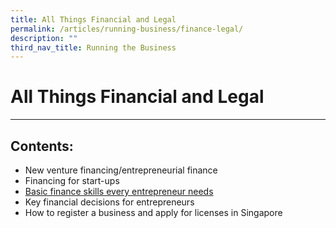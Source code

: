 ```yaml
---
title: All Things Financial and Legal
permalink: /articles/running-business/finance-legal/
description: ""
third_nav_title: Running the Business
---
```

# **All Things Financial and Legal**
---
## Contents:

* New venture financing/entrepreneurial finance
* Financing for start-ups
* [Basic finance skills every entrepreneur needs](/articles/running-business/finance-legal/basic-finance-skills/)
* Key financial decisions for entrepreneurs
* How to register a business and apply for licenses in Singapore